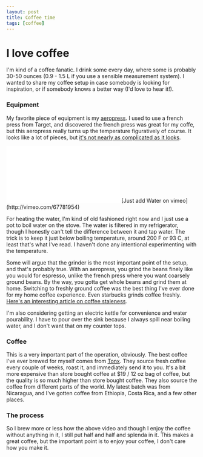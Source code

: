 ```yaml
---
layout: post
title: Coffee time
tags: [coffee]
---
```


# I love coffee

I'm kind of a coffee fanatic. 
I drink some every day, where some is probably 30-50 ounces (0.9 - 1.5 L if you use a sensible measurement system).
I wanted to share my coffee setup in case somebody is looking for inspiration, or if somebody knows a better way (I'd love to hear it!).

### Equipment

My favorite piece of equipment is my [aeropress](http://www.amazon.com/Aerobie-AeroPress-Coffee-Espresso-Maker/dp/B0047BIWSK). I used to use a french press from Target, and discovered the french press was great for my coffe, but this aeropress really turns up the temperature figuratively of course. It looks like a lot of pieces, but [it's not nearly as complicated as it looks](http://vimeo.com/67781954).

<iframe src="//player.vimeo.com/video/67781954?color=44b4ad" width="300" frameborder="0" webkitallowfullscreen mozallowfullscreen allowfullscreen></iframe>
[Just add Water on vimeo](http://vimeo.com/67781954)

For heating the water, I'm kind of old fashioned right now and I just use a pot to boil water on the stove. The water is filtered in my refrigerator, though I honestly can't tell the difference between it and tap water. The trick is to keep it just below boiling temperature, around 200 F or 93 C, at least that's what I've read. I haven't done any intentional experimenting with the temperature.

Some will argue that the grinder is the most important point of the setup, and that's probably true. With an aeropress, you grind the beans finely like you would for espresso, unlike the french press where you want coarsely ground beans. By the way, you gotta get whole beans and grind them at home. Switching to freshly ground coffee was the best thing I've ever done for my home coffee experience. Even starbucks grinds coffee freshly. [Here's an interesting article on coffee staleness](http://www.coffeeanalysts.com/2011/03/coffee-packaging-and-shelf-life/).

I'm also considering getting an electric kettle for convenience and water pourability. I have to pour over the sink because I always spill near boiling water, and I don't want that on my counter tops.

### Coffee

This is a very important part of the operation, obviously. The best coffee I've ever brewed for myself comes from [Tonx](http://tonx.org). They source fresh coffee every couple of weeks, roast it, and immediately send it to you. It's a bit more expensive than store bought coffee at $19 / 12 oz bag of coffee, but the quality is so much higher than store bought coffee. They also source the coffee from different parts of the world. My latest batch was from Nicaragua, and I've gotten coffee from Ethiopia, Costa Rica, and a few other places.

### The process

So I brew more or less how the above video and though I enjoy the coffee without anything in it, I still put half and half and splenda in it. This makes a great coffee, but the important point is to enjoy your coffee, I don't care how you make it.